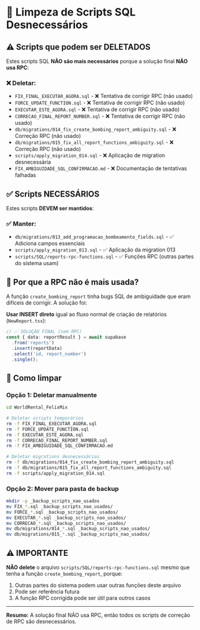 # 🧹 Limpeza de Scripts SQL Desnecessários

## ⚠️ Scripts que podem ser DELETADOS

Estes scripts SQL **NÃO são mais necessários** porque a solução final **NÃO usa RPC**:

### ❌ Deletar:
- `FIX_FINAL_EXECUTAR_AGORA.sql` - ❌ Tentativa de corrigir RPC (não usado)
- `FORCE_UPDATE_FUNCTION.sql` - ❌ Tentativa de corrigir RPC (não usado)
- `EXECUTAR_ESTE_AGORA.sql` - ❌ Tentativa de corrigir RPC (não usado)
- `CORRECAO_FINAL_REPORT_NUMBER.sql` - ❌ Tentativa de corrigir RPC (não usado)
- `db/migrations/014_fix_create_bombing_report_ambiguity.sql` - ❌ Correção RPC (não usado)
- `db/migrations/015_fix_all_report_functions_ambiguity.sql` - ❌ Correção RPC (não usado)
- `scripts/apply_migration_014.sql` - ❌ Aplicação de migration desnecessária
- `FIX_AMBIGUIDADE_SQL_CONFIRMACAO.md` - ❌ Documentação de tentativas falhadas

## ✅ Scripts NECESSÁRIOS

Estes scripts **DEVEM ser mantidos**:

### ✅ Manter:
- `db/migrations/013_add_programacao_bombeamento_fields.sql` - ✅ Adiciona campos essenciais
- `scripts/apply_migration_013.sql` - ✅ Aplicação da migration 013
- `scripts/SQL/reports-rpc-functions.sql` - ✅ Funções RPC (outras partes do sistema usam)

## 🔄 Por que a RPC não é mais usada?

A função `create_bombing_report` tinha bugs SQL de ambiguidade que eram difíceis de corrigir. A solução foi:

**Usar INSERT direto** igual ao fluxo normal de criação de relatórios (`NewReport.tsx`):

```typescript
// ✅ SOLUÇÃO FINAL (sem RPC)
const { data: reportResult } = await supabase
  .from('reports')
  .insert(reportData)
  .select('id, report_number')
  .single();
```

## 📝 Como limpar

### Opção 1: Deletar manualmente
```bash
cd WorldRental_FelixMix

# Deletar scripts temporários
rm -f FIX_FINAL_EXECUTAR_AGORA.sql
rm -f FORCE_UPDATE_FUNCTION.sql
rm -f EXECUTAR_ESTE_AGORA.sql
rm -f CORRECAO_FINAL_REPORT_NUMBER.sql
rm -f FIX_AMBIGUIDADE_SQL_CONFIRMACAO.md

# Deletar migrations desnecessárias
rm -f db/migrations/014_fix_create_bombing_report_ambiguity.sql
rm -f db/migrations/015_fix_all_report_functions_ambiguity.sql
rm -f scripts/apply_migration_014.sql
```

### Opção 2: Mover para pasta de backup
```bash
mkdir -p _backup_scripts_nao_usados
mv FIX_*.sql _backup_scripts_nao_usados/
mv FORCE_*.sql _backup_scripts_nao_usados/
mv EXECUTAR_*.sql _backup_scripts_nao_usados/
mv CORRECAO_*.sql _backup_scripts_nao_usados/
mv db/migrations/014_*.sql _backup_scripts_nao_usados/
mv db/migrations/015_*.sql _backup_scripts_nao_usados/
```

## ⚠️ IMPORTANTE

**NÃO delete** o arquivo `scripts/SQL/reports-rpc-functions.sql` mesmo que tenha a função `create_bombing_report`, porque:

1. Outras partes do sistema podem usar outras funções deste arquivo
2. Pode ser referência futura
3. A função RPC corrigida pode ser útil para outros casos

---

**Resumo:** A solução final NÃO usa RPC, então todos os scripts de correção de RPC são desnecessários.


